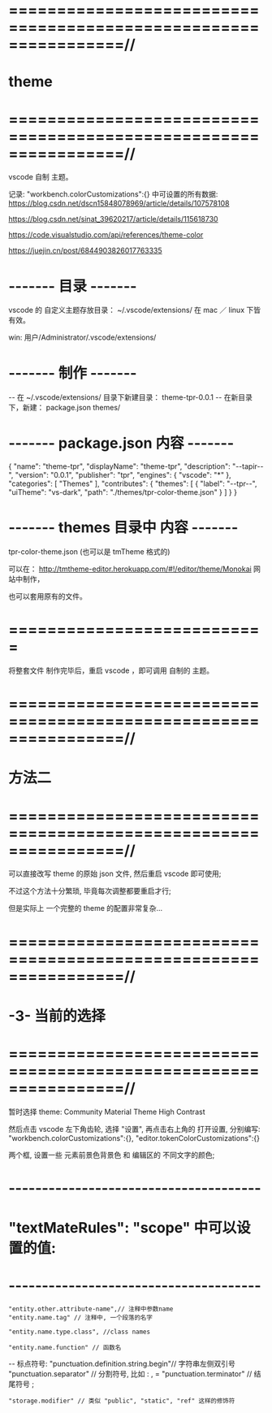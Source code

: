 # ================================================================//
#                           theme
# ================================================================//
vscode 自制 主题。

记录: "workbench.colorCustomizations":{} 中可设置的所有数据:
https://blog.csdn.net/dscn15848078969/article/details/107578108



https://blog.csdn.net/sinat_39620217/article/details/115618730

https://code.visualstudio.com/api/references/theme-color


https://juejin.cn/post/6844903826017763335


# ------- 目录 ------- #
vscode 的 自定义主题存放目录：
    ~/.vscode/extensions/
在 mac ／ linux 下皆有效。

win:
	用户/Administrator/.vscode/extensions/


# ------- 制作 ------- #
-- 在 ~/.vscode/extensions/ 目录下新建目录： theme-tpr-0.0.1
-- 在新目录下，新建：
    package.json
    themes/


# ------- package.json 内容 ------- #
{
	"name": "theme-tpr",
	"displayName": "theme-tpr",
	"description": "--tapir--",
	"version": "0.0.1",
	"publisher": "tpr",
	"engines": {
		"vscode": "*"
    },
    "categories": [
        "Themes"
    ],
	"contributes": {
		"themes": [
			{
				"label": "--tpr--",
				"uiTheme": "vs-dark",
				"path": "./themes/tpr-color-theme.json"
			}
		]
	}
}

# ------- themes 目录中 内容 ------- #
tpr-color-theme.json
(也可以是 tmTheme 格式的)

可以在：
http://tmtheme-editor.herokuapp.com/#!/editor/theme/Monokai
网站中制作，

也可以套用原有的文件。


# =========================== #
将整套文件 制作完毕后，重启 vscode ，即可调用 自制的 主题。




# ================================================================//
#            方法二
# ================================================================//

可以直接改写 theme 的原始 json 文件, 然后重启 vscode 即可使用;

不过这个方法十分繁琐, 毕竟每次调整都要重启才行;

但是实际上 一个完整的 theme 的配置非常复杂...




# ================================================================//
#        -3- 当前的选择
# ================================================================//
暂时选择 theme:
	Community Material Theme High Contrast

然后点击 vscode 左下角齿轮, 选择 "设置", 再点击右上角的 打开设置,
分别编写:
	"workbench.colorCustomizations":{},
	"editor.tokenColorCustomizations":{}

两个框, 设置一些 元素前景色背景色 和 编辑区的 不同文字的颜色;




# -------------------------------------- #
# "textMateRules": "scope" 中可以设置的值:
# -------------------------------------- #


	"entity.other.attribute-name",// 注释中参数name
	"entity.name.tag" // 注释中, 一个段落的名字

	"entity.name.type.class", //class names

	"entity.name.function" // 函数名

	


-- 标点符号:
	"punctuation.definition.string.begin"// 字符串左侧双引号
	"punctuation.separator" // 分割符号, 比如 : , =
	"punctuation.terminator" // 结尾符号 ;


	"storage.modifier" // 类似 "public", "static", "ref" 这样的修饰符









